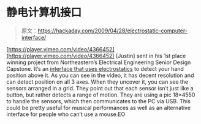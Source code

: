 # 静电计算机接口

> 原文：<https://hackaday.com/2009/04/28/electrostatic-computer-interface/>

[https://player.vimeo.com/video/4366452](https://player.vimeo.com/video/4366452)
[Justin] sent in his 1st place winning project from Northeastern’s Electrical Engineering Senior Design Capstone. It’s an [interface that uses electrostatics](http://vimeo.com/4366452?pg=transcoded_embed&amp;sec=4366452) to detect your hand position above it. As you can see in the video, it has decent resolution and can detect position on all 3 axes. When they uncover it, you can see the sensors arranged in a grid. They point out that each sensor isn’t just like a button, but rather detects a range of motion. They are using a pic 18×4550 to handle the sensors, which then communicates to the PC via USB. This could be pretty useful for musical performances as well as an alternative interface for people who can’t use a mouse.EO